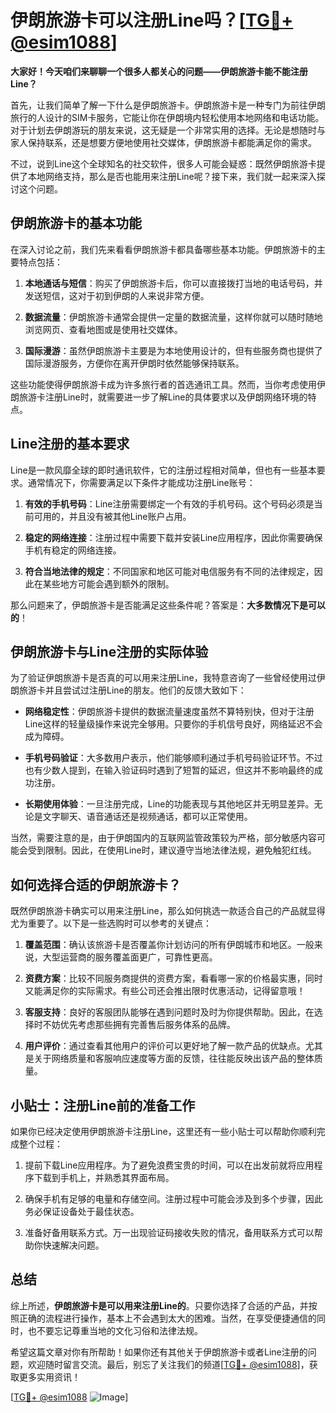 # 伊朗旅游卡可以注册Line吗？[[TG💪+ @esim1088](https://t.me/s/esim1088)]

**大家好！今天咱们来聊聊一个很多人都关心的问题——伊朗旅游卡能不能注册Line？** 

首先，让我们简单了解一下什么是伊朗旅游卡。伊朗旅游卡是一种专门为前往伊朗旅行的人设计的SIM卡服务，它能让你在伊朗境内轻松使用本地网络和电话功能。对于计划去伊朗游玩的朋友来说，这无疑是一个非常实用的选择。无论是想随时与家人保持联系，还是想要方便地使用社交媒体，伊朗旅游卡都能满足你的需求。

不过，说到Line这个全球知名的社交软件，很多人可能会疑惑：既然伊朗旅游卡提供了本地网络支持，那么是否也能用来注册Line呢？接下来，我们就一起来深入探讨这个问题。

## 伊朗旅游卡的基本功能

在深入讨论之前，我们先来看看伊朗旅游卡都具备哪些基本功能。伊朗旅游卡的主要特点包括：

1. **本地通话与短信**：购买了伊朗旅游卡后，你可以直接拨打当地的电话号码，并发送短信，这对于初到伊朗的人来说非常方便。
   
2. **数据流量**：伊朗旅游卡通常会提供一定量的数据流量，这样你就可以随时随地浏览网页、查看地图或是使用社交媒体。

3. **国际漫游**：虽然伊朗旅游卡主要是为本地使用设计的，但有些服务商也提供了国际漫游服务，方便你在离开伊朗时依然能够保持联系。

这些功能使得伊朗旅游卡成为许多旅行者的首选通讯工具。然而，当你考虑使用伊朗旅游卡注册Line时，就需要进一步了解Line的具体要求以及伊朗网络环境的特点。

## Line注册的基本要求

Line是一款风靡全球的即时通讯软件，它的注册过程相对简单，但也有一些基本要求。通常情况下，你需要满足以下条件才能成功注册Line账号：

1. **有效的手机号码**：Line注册需要绑定一个有效的手机号码。这个号码必须是当前可用的，并且没有被其他Line账户占用。

2. **稳定的网络连接**：注册过程中需要下载并安装Line应用程序，因此你需要确保手机有稳定的网络连接。

3. **符合当地法律的规定**：不同国家和地区可能对电信服务有不同的法律规定，因此在某些地方可能会遇到额外的限制。

那么问题来了，伊朗旅游卡是否能满足这些条件呢？答案是：**大多数情况下是可以的**！

## 伊朗旅游卡与Line注册的实际体验

为了验证伊朗旅游卡是否真的可以用来注册Line，我特意咨询了一些曾经使用过伊朗旅游卡并且尝试过注册Line的朋友。他们的反馈大致如下：

- **网络稳定性**：伊朗旅游卡提供的数据流量速度虽然不算特别快，但对于注册Line这样的轻量级操作来说完全够用。只要你的手机信号良好，网络延迟不会成为障碍。

- **手机号码验证**：大多数用户表示，他们能够顺利通过手机号码验证环节。不过也有少数人提到，在输入验证码时遇到了短暂的延迟，但这并不影响最终的成功注册。

- **长期使用体验**：一旦注册完成，Line的功能表现与其他地区并无明显差异。无论是文字聊天、语音通话还是视频通话，都可以正常使用。

当然，需要注意的是，由于伊朗国内的互联网监管政策较为严格，部分敏感内容可能会受到限制。因此，在使用Line时，建议遵守当地法律法规，避免触犯红线。

## 如何选择合适的伊朗旅游卡？

既然伊朗旅游卡确实可以用来注册Line，那么如何挑选一款适合自己的产品就显得尤为重要了。以下是一些选购时可以参考的关键点：

1. **覆盖范围**：确认该旅游卡是否覆盖你计划访问的所有伊朗城市和地区。一般来说，大型运营商的服务覆盖面更广，可靠性更高。

2. **资费方案**：比较不同服务商提供的资费方案，看看哪一家的价格最实惠，同时又能满足你的实际需求。有些公司还会推出限时优惠活动，记得留意哦！

3. **客服支持**：良好的客服团队能够在遇到问题时及时为你提供帮助。因此，在选择时不妨优先考虑那些拥有完善售后服务体系的品牌。

4. **用户评价**：通过查看其他用户的评价可以更好地了解一款产品的优缺点。尤其是关于网络质量和客服响应速度等方面的反馈，往往能反映出该产品的整体质量。

## 小贴士：注册Line前的准备工作

如果你已经决定使用伊朗旅游卡注册Line，这里还有一些小贴士可以帮助你顺利完成整个过程：

1. 提前下载Line应用程序。为了避免浪费宝贵的时间，可以在出发前就将应用程序下载到手机上，并熟悉其界面布局。

2. 确保手机有足够的电量和存储空间。注册过程中可能会涉及到多个步骤，因此务必保证设备处于最佳状态。

3. 准备好备用联系方式。万一出现验证码接收失败的情况，备用联系方式可以帮助你快速解决问题。

## 总结

综上所述，**伊朗旅游卡是可以用来注册Line的**。只要你选择了合适的产品，并按照正确的流程进行操作，基本上不会遇到太大的困难。当然，在享受便捷通信的同时，也不要忘记尊重当地的文化习俗和法律法规。

希望这篇文章对你有所帮助！如果你还有其他关于伊朗旅游卡或者Line注册的问题，欢迎随时留言交流。最后，别忘了关注我们的频道[[TG💪+ @esim1088](https://t.me/s/esim1088)]，获取更多实用资讯！

[[TG💪+ @esim1088](https://t.me/s/esim1088) ![Image](https://i.postimg.cc/4NQfJmqS/Snipaste-2025-05-13-00-14-12.png)]